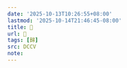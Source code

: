 ```yaml
---
date: '2025-10-13T10:26:55+08:00'
lastmod: '2025-10-14T21:46:45-08:00'
title: 􀛢
url: 􀛢
tags: [歸]
src: DCCV
note:
---
```

